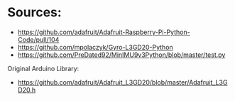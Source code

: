 # Sources:

* https://github.com/adafruit/Adafruit-Raspberry-Pi-Python-Code/pull/104
* https://github.com/mpolaczyk/Gyro-L3GD20-Python
* https://github.com/PreDated92/MinIMU9v3Python/blob/master/test.py

Original Arduino Library:
* https://github.com/adafruit/Adafruit_L3GD20/blob/master/Adafruit_L3GD20.h
